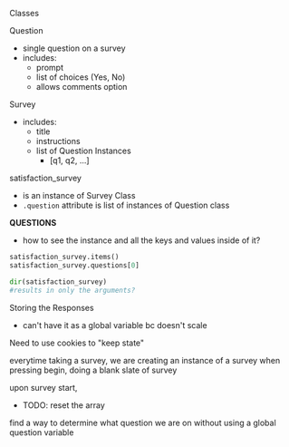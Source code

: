 Classes

Question
- single question on a survey
- includes:
    - prompt
    - list of choices (Yes, No)
    - allows comments option

Survey
- includes:
    - title
    - instructions
    - list of Question Instances
        - [q1, q2, ...]


satisfaction_survey
- is an instance of Survey Class
- `.question` attribute is list of instances of Question class

**QUESTIONS**
- how to see the instance and all the keys and values inside of it?

```python
satisfaction_survey.items()
satisfaction_survey.questions[0]

dir(satisfaction_survey)
#results in only the arguments?
```


Storing the Responses
- can't have it as a global variable bc doesn't scale

Need to use cookies to "keep state"



everytime taking a survey, we are creating an instance of a survey
when pressing begin, doing a blank slate of survey

upon survey start,
-   TODO: reset the array

find a way to determine what question we are on without using a global question variable